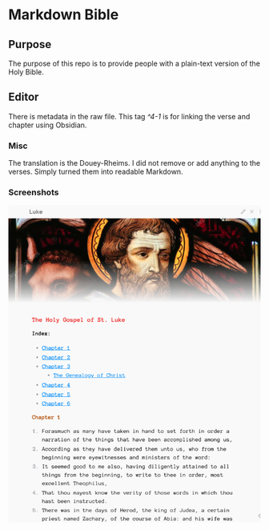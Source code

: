 # Markdown Bible

## Purpose

The purpose of this repo is to provide people with a plain-text version of the Holy Bible.

## Editor

There is metadata in the raw file. This tag *^4-1* is for linking the verse and chapter using Obsidian.

### Misc

The translation is the Douey-Rheims. I did not remove or add anything to the verses. Simply turned them
into readable Markdown.

### Screenshots

![|400](Screenshots/Luke.png)